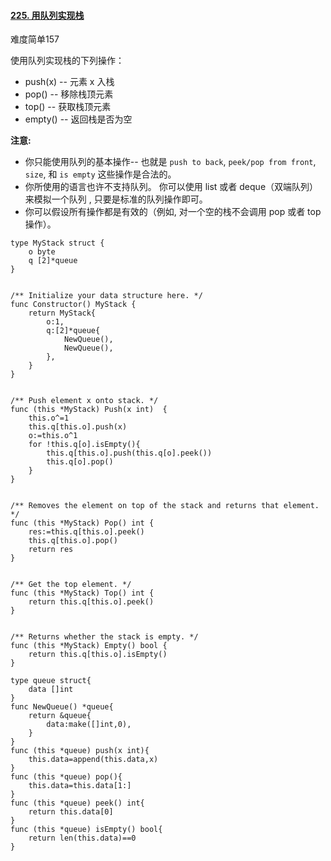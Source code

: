#### [225. 用队列实现栈](https://leetcode-cn.com/problems/implement-stack-using-queues/)

难度简单157

使用队列实现栈的下列操作：

- push(x) -- 元素 x 入栈
- pop() -- 移除栈顶元素
- top() -- 获取栈顶元素
- empty() -- 返回栈是否为空

**注意:**

- 你只能使用队列的基本操作-- 也就是 `push to back`, `peek/pop from front`, `size`, 和 `is empty` 这些操作是合法的。
- 你所使用的语言也许不支持队列。 你可以使用 list 或者 deque（双端队列）来模拟一个队列 , 只要是标准的队列操作即可。
- 你可以假设所有操作都是有效的（例如, 对一个空的栈不会调用 pop 或者 top 操作）。

```golang
type MyStack struct {
	o byte
	q [2]*queue
}


/** Initialize your data structure here. */
func Constructor() MyStack {
	return MyStack{
		o:1,
		q:[2]*queue{
			NewQueue(),
			NewQueue(),
		},
	}
}


/** Push element x onto stack. */
func (this *MyStack) Push(x int)  {
	this.o^=1
	this.q[this.o].push(x)
	o:=this.o^1
	for !this.q[o].isEmpty(){
		this.q[this.o].push(this.q[o].peek())
		this.q[o].pop()
	}
}


/** Removes the element on top of the stack and returns that element. */
func (this *MyStack) Pop() int {
	res:=this.q[this.o].peek()
	this.q[this.o].pop()
	return res
}


/** Get the top element. */
func (this *MyStack) Top() int {
	return this.q[this.o].peek()
}


/** Returns whether the stack is empty. */
func (this *MyStack) Empty() bool {
	return this.q[this.o].isEmpty()
}

type queue struct{
	data []int
}
func NewQueue() *queue{
	return &queue{
		data:make([]int,0),
	}
}
func (this *queue) push(x int){
	this.data=append(this.data,x)
}
func (this *queue) pop(){
	this.data=this.data[1:]
}
func (this *queue) peek() int{
	return this.data[0]
}
func (this *queue) isEmpty() bool{
	return len(this.data)==0
}

```

